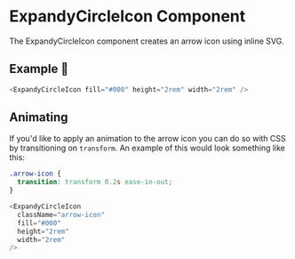# ExpandyCircleIcon Component

The ExpandyCircleIcon component creates an arrow icon using inline SVG.

## Example 🚀

```javascript
<ExpandyCircleIcon fill="#000" height="2rem" width="2rem" />
```

## Animating

If you'd like to apply an animation to the arrow icon you can do so with CSS by transitioning on `transform`. An example of this would look something like this:

```css
.arrow-icon {
  transition: transform 0.2s ease-in-out;
}
```

```javascript
<ExpandyCircleIcon
  className="arrow-icon"
  fill="#000"
  height="2rem"
  width="2rem"
/>
```

